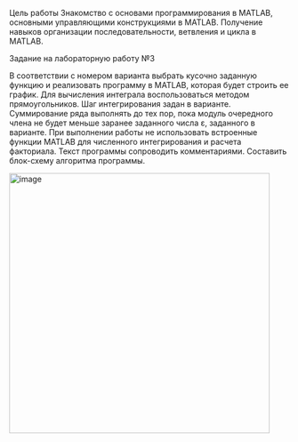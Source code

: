 Цель работы
Знакомство с основами программирования в MATLAB, основными управляющими конструкциями в MATLAB. Получение навыков организации последовательности, ветвления и цикла в MATLAB.

Задание на лабораторную работу №3

В соответствии с номером варианта выбрать кусочно заданную функцию и реализовать программу в MATLAB, которая будет строить ее график. 
Для вычисления интеграла воспользоваться методом прямоугольников. Шаг интегрирования задан в варианте. Суммирование ряда выполнять до тех пор, пока модуль очередного члена не будет меньше заранее заданного числа ε, заданного в варианте. При выполнении работы не использовать встроенные функции MATLAB для численного интегрирования и расчета факториала. 
Текст программы сопроводить комментариями. 
Составить блок-схему алгоритма программы.


<img width="468" alt="image" src="https://github.com/user-attachments/assets/5669cc49-1103-4af1-8da1-e449edfa1748">

